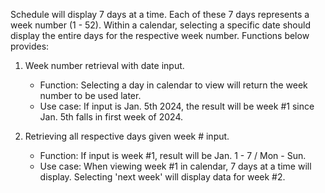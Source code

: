 Schedule will display 7 days at a time.
Each of these 7 days represents a week number (1 - 52).
Within a calendar, selecting a specific date should display the entire days for the respective week number.
Functions below provides:

1.  Week number retrieval with date input.

    - Function: Selecting a day in calendar to view will return the week number to be used later.
    - Use case: If input is Jan. 5th 2024, the result will be week #1 since Jan. 5th falls in first week of 2024.

2.  Retrieving all respective days given week # input.
    - Function: If input is week #1, result will be Jan. 1 - 7 / Mon - Sun.
    - Use case: When viewing week #1 in calendar, 7 days at a time will display. Selecting 'next week' will display data for week #2.
